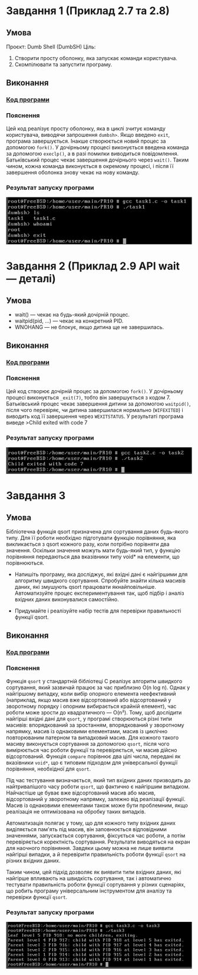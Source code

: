 # Завдання 1 (Приклад 2.7 та 2.8)

## Умова

Проєкт: Dumb Shell (DumbSH)
Ціль:
1. Створити просту оболонку, яка запускає команди користувача.
2. Скомпілювати та запустити програму.

## Виконання

### [Код програми](task1/task1.c) 

### Пояснення

Цей код реалізує просту оболонку, яка в циклі зчитує команду користувача, виводячи запрошення `dumbsh>`. Якщо введено `exit`, програма завершується. Інакше створюється новий процес за допомогою `fork()`. У дочірньому процесі виконується введена команда за допомогою `execlp()`, а в разі помилки виводиться повідомлення. Батьківський процес чекає завершення дочірнього через `wait()`. Таким чином, кожна команда виконується в окремому процесі, і після її завершення оболонка знову чекає на нову команду.

### Результат запуску програми

![](task1/task1.png)

# Завдання 2 (Приклад 2.9 API wait — деталі)

## Умова

- wait() — чекає на будь-який дочірній процес.
- waitpid(pid, ...) — чекає на конкретний PID.
- WNOHANG — не блокує, якщо дитина ще не завершилась.


## Виконання

### [Код програми](task2/task2.c) 

### Пояснення

Цей код створює дочірній процес за допомогою `fork()`. У дочірньому процесі виконується `_exit(7)`, тобто він завершується з кодом 7. Батьківський процес чекає завершення дитини за допомогою `waitpid()`, після чого перевіряє, чи дитина завершилася нормально (`WIFEXITED`) і виводить код її завершення через `WEXITSTATUS`. У результаті програма виведе >Child exited with code 7

### Результат запуску програми

![](task2/task2.png)

# Завдання 3

## Умова

Бібліотечна функція qsort призначена для сортування даних будь-якого типу. Для її роботи необхідно підготувати функцію порівняння, яка викликається з qsort кожного разу, коли потрібно порівняти два значення.
Оскільки значення можуть мати будь-який тип, у функцію порівняння передаються два вказівники типу void* на елементи, що порівнюються.

- Напишіть програму, яка досліджує, які вхідні дані є найгіршими для алгоритму швидкого сортування. Спробуйте знайти кілька масивів даних, які змушують qsort працювати якнайповільніше. Автоматизуйте процес експериментування так, щоб підбір і аналіз вхідних даних виконувалися самостійно.


- Придумайте і реалізуйте набір тестів для перевірки правильності функції qsort.


## Виконання

### [Код програми](task3/task3.c) 

### Пояснення

Функція `qsort` у стандартній бібліотеці C реалізує алгоритм швидкого сортування, який зазвичай працює за час приблизно O(n log n). Однак у найгіршому випадку, коли вибір опорного елемента неефективний (наприклад, якщо масив вже відсортований або відсортований у зворотному порядку і опорним вибирається крайній елемент), час роботи може зрости до квадратичного — O(n²). Тому, щоб дослідити найгірші вхідні дані для `qsort`, у програмі створюються різні типи масивів: впорядкований за зростанням, впорядкований у зворотному напрямку, масив із однаковими елементами, масив із циклічно повторюваним патерном та випадковий масив. Для кожного такого масиву виконується сортування за допомогою `qsort`, після чого вимірюється час роботи функції та перевіряється, чи масив дійсно відсортований. Функція `compare` порівнює два цілі числа, передані як вказівники `void*`, що є типовим підходом для універсальної функції порівняння, необхідної для `qsort`.

Під час тестування визначається, який тип вхідних даних призводить до найтривалішого часу роботи `qsort`, що фактично є найгіршим випадком. Найчастіше це буває вже відсортований масив або масив, відсортований у зворотному напрямку, залежно від реалізації функції. Масив із однаковими елементами також може бути проблемним, якщо реалізація не оптимізована на обробку таких випадків.

Автоматизація полягає у тому, що для кожного типу вхідних даних виділяється пам'ять під масив, він заповнюється відповідними значеннями, запускається сортування, фіксується час роботи, а потім перевіряється коректність сортування. Результати виводяться на екран для наочного порівняння. Завдяки цьому можна не лише виявити найгірші випадки, а й перевірити правильність роботи функції `qsort` на різних вхідних даних.

Таким чином, цей підхід дозволяє як виявити типи вхідних даних, які найгірше впливають на швидкість сортування, так і автоматично тестувати правильність роботи функції сортування у різних сценаріях, що робить програму універсальним інструментом для аналізу та перевірки функції `qsort`.

### Результат запуску програми

![](task3/task3.png)
